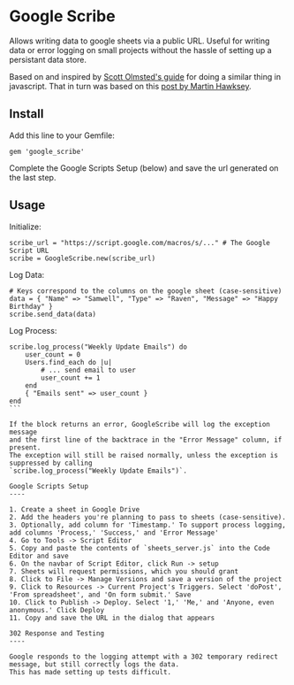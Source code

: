 Google Scribe
=========

Allows writing data to google sheets via a public URL. Useful for writing data or error logging
on small projects without the hassle of setting up a persistant data store.

Based on and inspired by
[Scott Olmsted's guide](http://railsrescue.com/blog/2015-05-28-step-by-step-setup-to-send-form-data-to-google-sheets/)
for doing a similar thing in javascript. That in turn
was based on this [post by Martin Hawksey](https://mashe.hawksey.info/2014/07/google-sheets-as-a-database-insert-with-apps-script-using-postget-methods-with-ajax-example/).

Install
----

Add this line to your Gemfile:
```
gem 'google_scribe'
```

Complete the Google Scripts Setup (below) and save the url generated on the last step.

Usage
-----

Initialize:

```
scribe_url = "https://script.google.com/macros/s/..." # The Google Script URL 
scribe = GoogleScribe.new(scribe_url)
```

Log Data:

```
# Keys correspond to the columns on the google sheet (case-sensitive)
data = { "Name" => "Samwell", "Type" => "Raven", "Message" => "Happy Birthday" }
scribe.send_data(data)
```

Log Process:

````
scribe.log_process("Weekly Update Emails") do
	user_count = 0
	Users.find_each do |u|
		# ... send email to user
		user_count += 1
	end
	{ "Emails sent" => user_count }
end
```

If the block returns an error, GoogleScribe will log the exception message
and the first line of the backtrace in the "Error Message" column, if present.
The exception will still be raised normally, unless the exception is suppressed by calling
`scribe.log_process("Weekly Update Emails")`.

Google Scripts Setup
----

1. Create a sheet in Google Drive
2. Add the headers you're planning to pass to sheets (case-sensitive).
3. Optionally, add column for 'Timestamp.' To support process logging, add columns 'Process,' 'Success,' and 'Error Message'
4. Go to Tools -> Script Editor
5. Copy and paste the contents of `sheets_server.js` into the Code Editor and save
6. On the navbar of Script Editor, click Run -> setup
7. Sheets will request permissions, which you should grant
8. Click to File -> Manage Versions and save a version of the project
9. Click to Resources -> Current Project's Triggers. Select 'doPost', 'From spreadsheet', and 'On form submit.' Save
10. Click to Publish -> Deploy. Select '1,' 'Me,' and 'Anyone, even anonymous.' Click Deploy
11. Copy and save the URL in the dialog that appears

302 Response and Testing
----

Google responds to the logging attempt with a 302 temporary redirect message, but still correctly logs the data.
This has made setting up tests difficult.